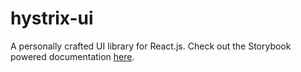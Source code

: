 # hystrix-ui
A personally crafted UI library for React.js. Check out the Storybook powered documentation [here](https://vitalizatroutine.github.io/hystrix-ui/).